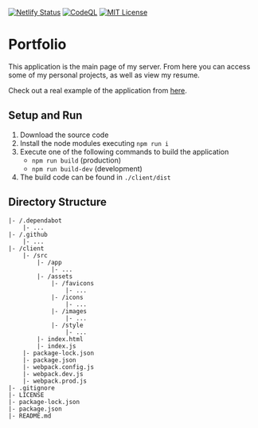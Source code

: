 [![Netlify Status](https://api.netlify.com/api/v1/badges/4d60dcc4-33a1-45ec-b417-013a1a0933e5/deploy-status)](https://app.netlify.com/sites/chema22r/deploys)
[![CodeQL](https://github.com/Chema22R/portfolio/actions/workflows/codeql.yml/badge.svg)](https://github.com/Chema22R/portfolio/actions/workflows/codeql.yml)
[![MIT License](https://camo.githubusercontent.com/d59450139b6d354f15a2252a47b457bb2cc43828/68747470733a2f2f696d672e736869656c64732e696f2f6e706d2f6c2f7365727665726c6573732e737667)](LICENSE)

# Portfolio
This application is the main page of my server. From here you can access some of my personal projects, as well as view my resume.

Check out a real example of the application from [here](https://chema22r.com).

## Setup and Run
1. Download the source code
2. Install the node modules executing `npm run i`
3. Execute one of the following commands to build the application
    - `npm run build` (production)
    - `npm run build-dev` (development)
4. The build code can be found in `./client/dist`

## Directory Structure
```
|- /.dependabot
    |- ...
|- /.github
    |- ...
|- /client
    |- /src
        |- /app
            |- ...
        |- /assets
            |- /favicons
                |- ...
            |- /icons
                |- ...
            |- /images
                |- ...
            |- /style
                |- ...
        |- index.html
        |- index.js
    |- package-lock.json
    |- package.json
    |- webpack.config.js
    |- webpack.dev.js
    |- webpack.prod.js
|- .gitignore
|- LICENSE
|- package-lock.json
|- package.json
|- README.md
```
